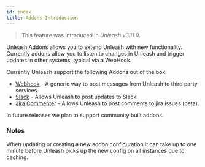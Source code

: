 ```yaml
---
id: index
title: Addons Introduction
---
```


> This feature was introduced in _Unleash v3.11.0_.

Unleash Addons allows you to extend Unleash with new functionality. Currently addons allow you to listen to changes in Unleash and trigger updates in other systems, typical via a WebHook.

Currently Unleash support the following Addons out of the box:

- [Webhook](./webhook) - A generic way to post messages from Unleash to third party services.
- [Slack](./slack) - Allows Unleash to post updates to Slack.
- [Jira Commenter](./jira-commenter) - Allows Unleash to post comments to jira issues (beta).

In future releases we plan to support community built addons.

### Notes

When updating or creating a new addon configuration it can take up to one minute before Unleash picks up the new config on all instances due to caching.
